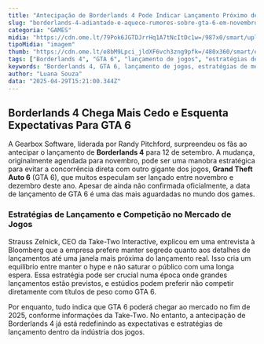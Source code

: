 ```yaml
---
title: "Antecipação de Borderlands 4 Pode Indicar Lançamento Próximo de GTA 6"
slug: "borderlands-4-adiantado-e-aquece-rumores-sobre-gta-6-em-novembro"
categoria: "GAMES"
midia: "https://cdn.ome.lt/79Pok6JGTDJrrHq1A7tNcItDc1w=/987x0/smart/uploads/conteudo/fotos/OMELETE_CAPA_-_2025-04-29T120842.819.png"
tipoMidia: "imagem"
thumb: "https://cdn.ome.lt/e8bM9Lpci_jldXF6vch3zng9pfk=/480x360/smart/extras/conteudos/omelete_THUMB_-_2025-04-29T120824.190.png"
tags: ["Borderlands 4", "GTA 6", "lançamento de jogos", "estratégias de mercado", "Gearbox Software", "Take-Two Interactive"]
keywords: "Borderlands 4, GTA 6, lançamento de jogos, estratégias de mercado, Gearbox Software, Take-Two Interactive"
author: "Luana Souza"
data: "2025-04-29T15:21:00.344Z"
---
```


## Borderlands 4 Chega Mais Cedo e Esquenta Expectativas Para GTA 6

A Gearbox Software, liderada por Randy Pitchford, surpreendeu os fãs ao antecipar o lançamento de **Borderlands 4** para 12 de setembro. A mudança, originalmente agendada para novembro, pode ser uma manobra estratégica para evitar a concorrência direta com outro gigante dos jogos, **Grand Theft Auto 6** (GTA 6), que muitos especulam ser lançado entre novembro e dezembro deste ano. Apesar de ainda não confirmada oficialmente, a data de lançamento de GTA 6 é uma das mais aguardadas no mundo dos games.

### Estratégias de Lançamento e Competição no Mercado de Jogos

Strauss Zelnick, CEO da Take-Two Interactive, explicou em uma entrevista à Bloomberg que a empresa prefere manter segredo quanto aos detalhes de lançamentos até uma janela mais próxima do lançamento real. Isso cria um equilíbrio entre manter o hype e não saturar o público com uma longa espera. Essa estratégia pode ser crucial numa época onde grandes lançamentos estão previstos, e estúdios podem preferir não competir diretamente com títulos de peso como GTA 6.

Por enquanto, tudo indica que GTA 6 poderá chegar ao mercado no fim de 2025, conforme informações da Take-Two. No entanto, a antecipação de Borderlands 4 já está redefinindo as expectativas e estratégias de lançamento dentro da indústria dos jogos.